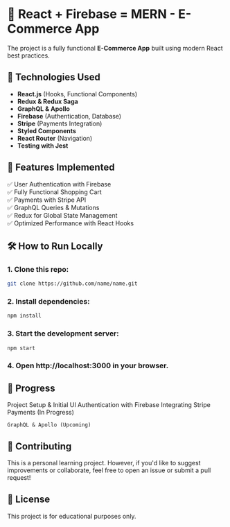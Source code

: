 # 🛒  React + Firebase = MERN - E-Commerce App

 The project is a fully functional **E-Commerce App** built using modern React best practices.

## 🚀 Technologies Used
- **React.js** (Hooks, Functional Components)
- **Redux & Redux Saga**
- **GraphQL & Apollo**
- **Firebase** (Authentication, Database)
- **Stripe** (Payments Integration)
- **Styled Components**
- **React Router** (Navigation)
- **Testing with Jest**

## 🎯 Features Implemented
✅ User Authentication with Firebase  
✅ Fully Functional Shopping Cart  
✅ Payments with Stripe API  
✅ GraphQL Queries & Mutations  
✅ Redux for Global State Management  
✅ Optimized Performance with React Hooks  

## 🛠️ How to Run Locally
### 1. Clone this repo:
   ```sh
   git clone https://github.com/name/name.git

```
### 2. Install dependencies:
```sh
npm install

```
### 3. Start the development server:
```sh 
npm start 

```
### 4. Open http://localhost:3000 in your browser.


## 📌 Progress

Project Setup & Initial UI
Authentication with Firebase
Integrating Stripe Payments (In Progress)

    GraphQL & Apollo (Upcoming)

## 🤝 Contributing

This is a personal learning project. However, if you'd like to suggest improvements or collaborate, feel free to open an issue or submit a pull request!
## 📜 License

This project is for educational purposes only.


